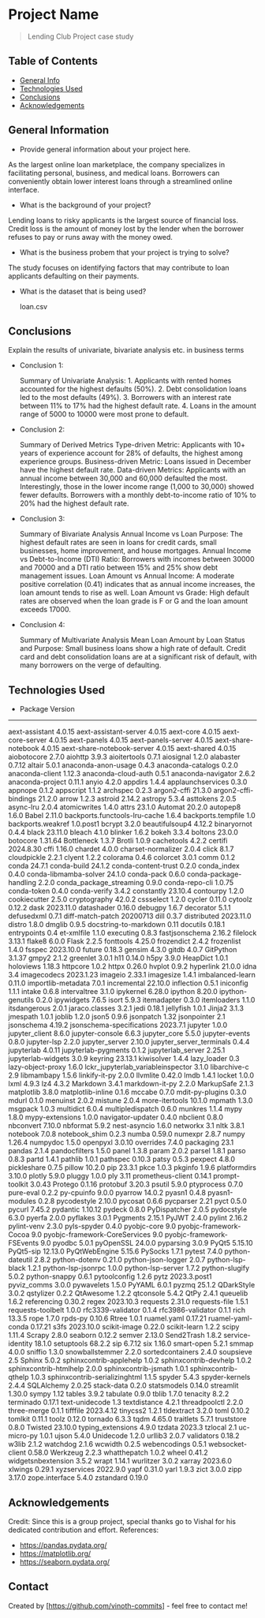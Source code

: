# Project Name
> Lending Club Project case study


## Table of Contents
* [General Info](#general-information)
* [Technologies Used](#technologies-used)
* [Conclusions](#conclusions)
* [Acknowledgements](#acknowledgements)

<!-- You can include any other section that is pertinent to your problem -->

## General Information
- Provide general information about your project here.

As the largest online loan marketplace, the company specializes in facilitating personal, business, and medical loans.
Borrowers can conveniently obtain lower interest loans through a streamlined online interface.

- What is the background of your project?

Lending loans to risky applicants is the largest source of financial loss.
Credit loss is the amount of money lost by the lender when the borrower refuses to pay or runs away with the money owed.

- What is the business probem that your project is trying to solve?

The study focuses on identifying factors that may contribute to loan applicants defaulting on their payments.

- What is the dataset that is being used?

  loan.csv

<!-- You don't have to answer all the questions - just the ones relevant to your project. -->

## Conclusions

Explain the results of univariate, bivariate analysis etc. in business terms

- Conclusion 1: 

  Summary of Univariate Analysis:
      1. Applicants with rented homes accounted for the highest defaults (50%).
      2. Debt consolidation loans led to the most defaults (49%).
      3. Borrowers with an interest rate between 11% to 17% had the highest default rate.
      4. Loans in the amount range of 5000 to 10000 were most prone to default.

- Conclusion 2:

  Summary of Derived Metrics
      Type-driven Metric: Applicants with 10+ years of experience account for 28% of defaults, the highest among experience groups.
      Business-driven Metric: Loans issued in December have the highest default rate.
      Data-driven Metrics:
      Applicants with an annual income between 30,000 and 60,000 defaulted the most.
      Interestingly, those in the lower income range (1,000 to 30,000) showed fewer defaults.
      Borrowers with a monthly debt-to-income ratio of 10% to 20% had the highest default rate.

- Conclusion 3:

  Summary of Bivariate Analysis
      Annual Income vs Loan Purpose: The highest default rates are seen in loans for credit cards, small businesses, home improvement, and house mortgages.
      Annual Income vs Debt-to-Income (DTI) Ratio: Borrowers with incomes between 30000 and 70000 and a DTI ratio between 15% and 25% show debt management issues.
      Loan Amount vs Annual Income: A moderate positive correlation (0.41) indicates that as annual income increases, the loan amount tends to rise as well.
      Loan Amount vs Grade: High default rates are observed when the loan grade is F or G and the loan amount exceeds 17000.

- Conclusion 4:

  Summary of Multivariate Analysis
      Mean Loan Amount by Loan Status and Purpose:
      Small business loans show a high rate of default.
      Credit card and debt consolidation loans are at a significant risk of default, with many borrowers on the verge of defaulting.


<!-- You don't have to answer all the questions - just the ones relevant to your project. -->


## Technologies Used
- Package                           Version
--------------------------------- ------------
aext-assistant                    4.0.15
aext-assistant-server             4.0.15
aext-core                         4.0.15
aext-core-server                  4.0.15
aext-panels                       4.0.15
aext-panels-server                4.0.15
aext-share-notebook               4.0.15
aext-share-notebook-server        4.0.15
aext-shared                       4.0.15
aiobotocore                       2.7.0
aiohttp                           3.9.3
aioitertools                      0.7.1
aiosignal                         1.2.0
alabaster                         0.7.12
altair                            5.0.1
anaconda-anon-usage               0.4.3
anaconda-catalogs                 0.2.0
anaconda-client                   1.12.3
anaconda-cloud-auth               0.5.1
anaconda-navigator                2.6.2
anaconda-project                  0.11.1
anyio                             4.2.0
appdirs                           1.4.4
applaunchservices                 0.3.0
appnope                           0.1.2
appscript                         1.1.2
archspec                          0.2.3
argon2-cffi                       21.3.0
argon2-cffi-bindings              21.2.0
arrow                             1.2.3
astroid                           2.14.2
astropy                           5.3.4
asttokens                         2.0.5
async-lru                         2.0.4
atomicwrites                      1.4.0
attrs                             23.1.0
Automat                           20.2.0
autopep8                          1.6.0
Babel                             2.11.0
backports.functools-lru-cache     1.6.4
backports.tempfile                1.0
backports.weakref                 1.0.post1
bcrypt                            3.2.0
beautifulsoup4                    4.12.2
binaryornot                       0.4.4
black                             23.11.0
bleach                            4.1.0
blinker                           1.6.2
bokeh                             3.3.4
boltons                           23.0.0
botocore                          1.31.64
Bottleneck                        1.3.7
Brotli                            1.0.9
cachetools                        4.2.2
certifi                           2024.8.30
cffi                              1.16.0
chardet                           4.0.0
charset-normalizer                2.0.4
click                             8.1.7
cloudpickle                       2.2.1
clyent                            1.2.2
colorama                          0.4.6
colorcet                          3.0.1
comm                              0.1.2
conda                             24.7.1
conda-build                       24.1.2
conda-content-trust               0.2.0
conda_index                       0.4.0
conda-libmamba-solver             24.1.0
conda-pack                        0.6.0
conda-package-handling            2.2.0
conda_package_streaming           0.9.0
conda-repo-cli                    1.0.75
conda-token                       0.4.0
conda-verify                      3.4.2
constantly                        23.10.4
contourpy                         1.2.0
cookiecutter                      2.5.0
cryptography                      42.0.2
cssselect                         1.2.0
cycler                            0.11.0
cytoolz                           0.12.2
dask                              2023.11.0
datashader                        0.16.0
debugpy                           1.6.7
decorator                         5.1.1
defusedxml                        0.7.1
diff-match-patch                  20200713
dill                              0.3.7
distributed                       2023.11.0
distro                            1.8.0
dmglib                            0.9.5
docstring-to-markdown             0.11
docutils                          0.18.1
entrypoints                       0.4
et-xmlfile                        1.1.0
executing                         0.8.3
fastjsonschema                    2.16.2
filelock                          3.13.1
flake8                            6.0.0
Flask                             2.2.5
fonttools                         4.25.0
frozendict                        2.4.2
frozenlist                        1.4.0
fsspec                            2023.10.0
future                            0.18.3
gensim                            4.3.0
gitdb                             4.0.7
GitPython                         3.1.37
gmpy2                             2.1.2
greenlet                          3.0.1
h11                               0.14.0
h5py                              3.9.0
HeapDict                          1.0.1
holoviews                         1.18.3
httpcore                          1.0.2
httpx                             0.26.0
hvplot                            0.9.2
hyperlink                         21.0.0
idna                              3.4
imagecodecs                       2023.1.23
imageio                           2.33.1
imagesize                         1.4.1
imbalanced-learn                  0.11.0
importlib-metadata                7.0.1
incremental                       22.10.0
inflection                        0.5.1
iniconfig                         1.1.1
intake                            0.6.8
intervaltree                      3.1.0
ipykernel                         6.28.0
ipython                           8.20.0
ipython-genutils                  0.2.0
ipywidgets                        7.6.5
isort                             5.9.3
itemadapter                       0.3.0
itemloaders                       1.1.0
itsdangerous                      2.0.1
jaraco.classes                    3.2.1
jedi                              0.18.1
jellyfish                         1.0.1
Jinja2                            3.1.3
jmespath                          1.0.1
joblib                            1.2.0
json5                             0.9.6
jsonpatch                         1.32
jsonpointer                       2.1
jsonschema                        4.19.2
jsonschema-specifications         2023.7.1
jupyter                           1.0.0
jupyter_client                    8.6.0
jupyter-console                   6.6.3
jupyter_core                      5.5.0
jupyter-events                    0.8.0
jupyter-lsp                       2.2.0
jupyter_server                    2.10.0
jupyter_server_terminals          0.4.4
jupyterlab                        4.0.11
jupyterlab-pygments               0.1.2
jupyterlab_server                 2.25.1
jupyterlab-widgets                3.0.9
keyring                           23.13.1
kiwisolver                        1.4.4
lazy_loader                       0.3
lazy-object-proxy                 1.6.0
lckr_jupyterlab_variableinspector 3.1.0
libarchive-c                      2.9
libmambapy                        1.5.6
linkify-it-py                     2.0.0
llvmlite                          0.42.0
lmdb                              1.4.1
locket                            1.0.0
lxml                              4.9.3
lz4                               4.3.2
Markdown                          3.4.1
markdown-it-py                    2.2.0
MarkupSafe                        2.1.3
matplotlib                        3.8.0
matplotlib-inline                 0.1.6
mccabe                            0.7.0
mdit-py-plugins                   0.3.0
mdurl                             0.1.0
menuinst                          2.0.2
mistune                           2.0.4
more-itertools                    10.1.0
mpmath                            1.3.0
msgpack                           1.0.3
multidict                         6.0.4
multipledispatch                  0.6.0
munkres                           1.1.4
mypy                              1.8.0
mypy-extensions                   1.0.0
navigator-updater                 0.4.0
nbclient                          0.8.0
nbconvert                         7.10.0
nbformat                          5.9.2
nest-asyncio                      1.6.0
networkx                          3.1
nltk                              3.8.1
notebook                          7.0.8
notebook_shim                     0.2.3
numba                             0.59.0
numexpr                           2.8.7
numpy                             1.26.4
numpydoc                          1.5.0
openpyxl                          3.0.10
overrides                         7.4.0
packaging                         23.1
pandas                            2.1.4
pandocfilters                     1.5.0
panel                             1.3.8
param                             2.0.2
parsel                            1.8.1
parso                             0.8.3
partd                             1.4.1
pathlib                           1.0.1
pathspec                          0.10.3
patsy                             0.5.3
pexpect                           4.8.0
pickleshare                       0.7.5
pillow                            10.2.0
pip                               23.3.1
pkce                              1.0.3
pkginfo                           1.9.6
platformdirs                      3.10.0
plotly                            5.9.0
pluggy                            1.0.0
ply                               3.11
prometheus-client                 0.14.1
prompt-toolkit                    3.0.43
Protego                           0.1.16
protobuf                          3.20.3
psutil                            5.9.0
ptyprocess                        0.7.0
pure-eval                         0.2.2
py-cpuinfo                        9.0.0
pyarrow                           14.0.2
pyasn1                            0.4.8
pyasn1-modules                    0.2.8
pycodestyle                       2.10.0
pycosat                           0.6.6
pycparser                         2.21
pyct                              0.5.0
pycurl                            7.45.2
pydantic                          1.10.12
pydeck                            0.8.0
PyDispatcher                      2.0.5
pydocstyle                        6.3.0
pyerfa                            2.0.0
pyflakes                          3.0.1
Pygments                          2.15.1
PyJWT                             2.4.0
pylint                            2.16.2
pylint-venv                       2.3.0
pyls-spyder                       0.4.0
pyobjc-core                       9.0
pyobjc-framework-Cocoa            9.0
pyobjc-framework-CoreServices     9.0
pyobjc-framework-FSEvents         9.0
pyodbc                            5.0.1
pyOpenSSL                         24.0.0
pyparsing                         3.0.9
PyQt5                             5.15.10
PyQt5-sip                         12.13.0
PyQtWebEngine                     5.15.6
PySocks                           1.7.1
pytest                            7.4.0
python-dateutil                   2.8.2
python-dotenv                     0.21.0
python-json-logger                2.0.7
python-lsp-black                  1.2.1
python-lsp-jsonrpc                1.0.0
python-lsp-server                 1.7.2
python-slugify                    5.0.2
python-snappy                     0.6.1
pytoolconfig                      1.2.6
pytz                              2023.3.post1
pyviz_comms                       3.0.0
pywavelets                        1.5.0
PyYAML                            6.0.1
pyzmq                             25.1.2
QDarkStyle                        3.0.2
qstylizer                         0.2.2
QtAwesome                         1.2.2
qtconsole                         5.4.2
QtPy                              2.4.1
queuelib                          1.6.2
referencing                       0.30.2
regex                             2023.10.3
requests                          2.31.0
requests-file                     1.5.1
requests-toolbelt                 1.0.0
rfc3339-validator                 0.1.4
rfc3986-validator                 0.1.1
rich                              13.3.5
rope                              1.7.0
rpds-py                           0.10.6
Rtree                             1.0.1
ruamel.yaml                       0.17.21
ruamel-yaml-conda                 0.17.21
s3fs                              2023.10.0
scikit-image                      0.22.0
scikit-learn                      1.2.2
scipy                             1.11.4
Scrapy                            2.8.0
seaborn                           0.12.2
semver                            2.13.0
Send2Trash                        1.8.2
service-identity                  18.1.0
setuptools                        68.2.2
sip                               6.7.12
six                               1.16.0
smart-open                        5.2.1
smmap                             4.0.0
sniffio                           1.3.0
snowballstemmer                   2.2.0
sortedcontainers                  2.4.0
soupsieve                         2.5
Sphinx                            5.0.2
sphinxcontrib-applehelp           1.0.2
sphinxcontrib-devhelp             1.0.2
sphinxcontrib-htmlhelp            2.0.0
sphinxcontrib-jsmath              1.0.1
sphinxcontrib-qthelp              1.0.3
sphinxcontrib-serializinghtml     1.1.5
spyder                            5.4.3
spyder-kernels                    2.4.4
SQLAlchemy                        2.0.25
stack-data                        0.2.0
statsmodels                       0.14.0
streamlit                         1.30.0
sympy                             1.12
tables                            3.9.2
tabulate                          0.9.0
tblib                             1.7.0
tenacity                          8.2.2
terminado                         0.17.1
text-unidecode                    1.3
textdistance                      4.2.1
threadpoolctl                     2.2.0
three-merge                       0.1.1
tifffile                          2023.4.12
tinycss2                          1.2.1
tldextract                        3.2.0
toml                              0.10.2
tomlkit                           0.11.1
toolz                             0.12.0
tornado                           6.3.3
tqdm                              4.65.0
traitlets                         5.7.1
truststore                        0.8.0
Twisted                           23.10.0
typing_extensions                 4.9.0
tzdata                            2023.3
tzlocal                           2.1
uc-micro-py                       1.0.1
ujson                             5.4.0
Unidecode                         1.2.0
urllib3                           2.0.7
validators                        0.18.2
w3lib                             2.1.2
watchdog                          2.1.6
wcwidth                           0.2.5
webencodings                      0.5.1
websocket-client                  0.58.0
Werkzeug                          2.2.3
whatthepatch                      1.0.2
wheel                             0.41.2
widgetsnbextension                3.5.2
wrapt                             1.14.1
wurlitzer                         3.0.2
xarray                            2023.6.0
xlwings                           0.29.1
xyzservices                       2022.9.0
yapf                              0.31.0
yarl                              1.9.3
zict                              3.0.0
zipp                              3.17.0
zope.interface                    5.4.0
zstandard                         0.19.0


<!-- As the libraries versions keep on changing, it is recommended to mention the version of library used in this project -->

## Acknowledgements
Credit:
Since this is a group project, special thanks go to Vishal for his dedicated contribution and effort.
References:
- https://pandas.pydata.org/
- https://matplotlib.org/
- https://seaborn.pydata.org/


## Contact
Created by [https://github.com/vinoth-commits] - feel free to contact me!


<!-- Optional -->
<!-- ## License -->
<!-- This project is open source and available under the [... License](). -->

<!-- You don't have to include all sections - just the one's relevant to your project -->